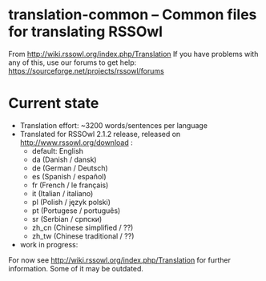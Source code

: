 translation-common – Common files for translating RSSOwl
========================================================
From http://wiki.rssowl.org/index.php/Translation
If you have problems with any of this, use our forums to get help: https://sourceforge.net/projects/rssowl/forums

Current state
=============
* Translation effort: ~3200 words/sentences per language
* Translated for RSSOwl 2.1.2 release, released on http://www.rssowl.org/download :
	* default: English
	* da (Danish / dansk)
	* de (German / Deutsch)
	* es (Spanish / español)
	* fr (French / le français)
	* it (Italian / italiano)
	* pl (Polish / język polski)
	* pt (Portugese / português)
	* sr (Serbian / српски)
	* zh_cn (Chinese simplified / ??)
	* zh_tw (Chinese traditional / ??)
* work in progress:


For now see http://wiki.rssowl.org/index.php/Translation for further information. Some of it may be outdated.
